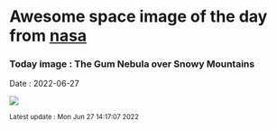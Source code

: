 
# Awesome space image of the day from [nasa](https://api.nasa.gov/)

### Today image : The Gum Nebula over Snowy Mountains

Date : 2022-06-27


![](https://apod.nasa.gov/apod/image/2206/GumMountain_WangJin_1080.jpg)

<small>Latest update : Mon Jun 27 14:17:07 2022</small>


